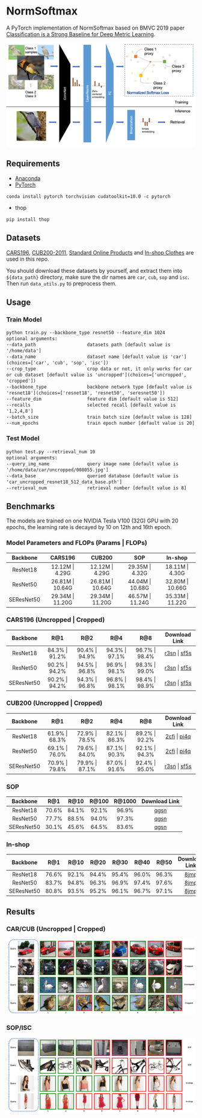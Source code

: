 # NormSoftmax
A PyTorch implementation of NormSoftmax based on BMVC 2019 paper [Classification is a Strong Baseline for Deep Metric Learning](https://arxiv.org/abs/1811.12649).

![Network Architecture](results/structure.png)

## Requirements
- [Anaconda](https://www.anaconda.com/download/)
- [PyTorch](https://pytorch.org)
```
conda install pytorch torchvision cudatoolkit=10.0 -c pytorch
```
- thop
```
pip install thop
```

## Datasets
[CARS196](http://ai.stanford.edu/~jkrause/cars/car_dataset.html), [CUB200-2011](http://www.vision.caltech.edu/visipedia/CUB-200-2011.html), 
[Standard Online Products](http://cvgl.stanford.edu/projects/lifted_struct/) and 
[In-shop Clothes](http://mmlab.ie.cuhk.edu.hk/projects/DeepFashion/InShopRetrieval.html) are used in this repo.

You should download these datasets by yourself, and extract them into `${data_path}` directory, make sure the dir names are 
`car`, `cub`, `sop` and `isc`. Then run `data_utils.py` to preprocess them.

## Usage
### Train Model
```
python train.py --backbone_type resnet50 --feature_dim 1024
optional arguments:
--data_path                   datasets path [default value is '/home/data']
--data_name                   dataset name [default value is 'car'](choices=['car', 'cub', 'sop', 'isc'])
--crop_type                   crop data or not, it only works for car or cub dataset [default value is 'uncropped'](choices=['uncropped', 'cropped'])
--backbone_type               backbone network type [default value is 'resnet18'](choices=['resnet18', 'resnet50', 'seresnet50'])
--feature_dim                 feature dim [default value is 512]
--recalls                     selected recall [default value is '1,2,4,8']
--batch_size                  train batch size [default value is 128]
--num_epochs                  train epoch number [default value is 20]
```

### Test Model
```
python test.py --retrieval_num 10
optional arguments:
--query_img_name              query image name [default value is '/home/data/car/uncropped/008055.jpg']
--data_base                   queried database [default value is 'car_uncropped_resnet18_512_data_base.pth']
--retrieval_num               retrieval number [default value is 8]
```

## Benchmarks
The models are trained on one NVIDIA Tesla V100 (32G) GPU with 20 epochs, 
the learning rate is decayed by 10 on 12th and 16th epoch.

### Model Parameters and FLOPs (Params | FLOPs)
<table>
  <thead>
    <tr>
      <th>Backbone</th>
      <th>CARS196</th>
      <th>CUB200</th>
      <th>SOP</th>
      <th>In-shop</th>
    </tr>
  </thead>
  <tbody>
    <tr>
      <td align="center">ResNet18</td>
      <td align="center">12.12M | 4.29G</td>
      <td align="center">12.12M | 4.29G</td>
      <td align="center">29.35M | 4.32G</td>
      <td align="center">18.11M | 4.30G</td>
    </tr>
    <tr>
      <td align="center">ResNet50</td>
      <td align="center">26.81M | 10.64G</td>
      <td align="center">26.81M | 10.64G</td>
      <td align="center">44.04M | 10.68G</td>
      <td align="center">32.80M | 10.66G</td>
    </tr>
    <tr>
      <td align="center">SEResNet50</td>
      <td align="center">29.34M | 11.20G</td>
      <td align="center">29.34M | 11.20G</td>
      <td align="center">46.57M | 11.24G</td>
      <td align="center">35.33M | 11.22G</td>
    </tr>
  </tbody>
</table>

### CARS196 (Uncropped | Cropped)
<table>
  <thead>
    <tr>
      <th>Backbone</th>
      <th>R@1</th>
      <th>R@2</th>
      <th>R@4</th>
      <th>R@8</th>
      <th>Download Link</th>
    </tr>
  </thead>
  <tbody>
    <tr>
      <td align="center">ResNet18</td>
      <td align="center">84.3% | 91.2%</td>
      <td align="center">90.4% | 94.9%</td>
      <td align="center">94.3% | 97.1%</td>
      <td align="center">96.7% | 98.4%</td>
      <td align="center"><a href="https://pan.baidu.com/s/1W3-QKVe5HpCAHJTgxI1M5Q">r3sn</a> | <a href="https://pan.baidu.com/s/171Wqa-1TNquzedjlFhaYGg">sf5s</a></td>
    </tr>
    <tr>
      <td align="center">ResNet50</td>
      <td align="center">90.2% | 94.2%</td>
      <td align="center">94.5% | 96.8%</td>
      <td align="center">96.9% | 98.1%</td>
      <td align="center">98.3% | 99.0%</td>
      <td align="center"><a href="https://pan.baidu.com/s/1W3-QKVe5HpCAHJTgxI1M5Q">r3sn</a> | <a href="https://pan.baidu.com/s/171Wqa-1TNquzedjlFhaYGg">sf5s</a></td>
    </tr>
    <tr>
      <td align="center">SEResNet50</td>
      <td align="center">90.2% | 94.2%</td>
      <td align="center">94.3% | 96.8%</td>
      <td align="center">96.8% | 98.1%</td>
      <td align="center">98.4% | 98.9%</td>
      <td align="center"><a href="https://pan.baidu.com/s/1W3-QKVe5HpCAHJTgxI1M5Q">r3sn</a> | <a href="https://pan.baidu.com/s/171Wqa-1TNquzedjlFhaYGg">sf5s</a></td>
    </tr>
  </tbody>
</table>

### CUB200 (Uncropped | Cropped)
<table>
  <thead>
    <tr>
      <th>Backbone</th>
      <th>R@1</th>
      <th>R@2</th>
      <th>R@4</th>
      <th>R@8</th>
      <th>Download Link</th>
    </tr>
  </thead>
  <tbody>
    <tr>
      <td align="center">ResNet18</td>
      <td align="center">61.9% | 68.3%</td>
      <td align="center">72.9% | 78.5%</td>
      <td align="center">82.1% | 86.3%</td>
      <td align="center">89.2% | 92.2%</td>
      <td align="center"><a href="https://pan.baidu.com/s/1_Ij-bYHZC31cxEWUnYwqwQ">2cfi</a> | <a href="https://pan.baidu.com/s/1deaYb2RWHikztHHsbJyuNw">pi4q</a></td>
    </tr>
    <tr>
      <td align="center">ResNet50</td>
      <td align="center">69.1% | 76.0%</td>
      <td align="center">79.6% | 84.0%</td>
      <td align="center">87.1% | 90.3%</td>
      <td align="center">92.1% | 94.3%</td>
      <td align="center"><a href="https://pan.baidu.com/s/1_Ij-bYHZC31cxEWUnYwqwQ">2cfi</a> | <a href="https://pan.baidu.com/s/1deaYb2RWHikztHHsbJyuNw">pi4q</a></td>
    </tr>
    <tr>
      <td align="center">SEResNet50</td>
      <td align="center">70.9% | 79.8%</td>
      <td align="center">79.9% | 87.1%</td>
      <td align="center">87.0% | 91.6%</td>
      <td align="center">92.4% | 95.0%</td>
      <td align="center"><a href="https://pan.baidu.com/s/1W3-QKVe5HpCAHJTgxI1M5Q">r3sn</a> | <a href="https://pan.baidu.com/s/171Wqa-1TNquzedjlFhaYGg">sf5s</a></td>
    </tr>
  </tbody>
</table>

### SOP
<table>
  <thead>
    <tr>
      <th>Backbone</th>
      <th>R@1</th>
      <th>R@10</th>
      <th>R@100</th>
      <th>R@1000</th>
      <th>Download Link</th>
    </tr>
  </thead>
  <tbody>
    <tr>
      <td align="center">ResNet18</td>
      <td align="center">70.6%</td>
      <td align="center">84.1%</td>
      <td align="center">92.1%</td>
      <td align="center">96.9%</td>
      <td align="center"><a href="https://pan.baidu.com/s/17I2nQMK5XBXL1XhiZ2elAg">qgsn</a></td>
    </tr>
    <tr>
      <td align="center">ResNet50</td>
      <td align="center">77.7%</td>
      <td align="center">88.5%</td>
      <td align="center">94.0%</td>
      <td align="center">97.3%</td>
      <td align="center"><a href="https://pan.baidu.com/s/17I2nQMK5XBXL1XhiZ2elAg">qgsn</a></td>
    </tr>
    <tr>
      <td align="center">SEResNet50</td>
      <td align="center">30.1%</td>
      <td align="center">45.6%</td>
      <td align="center">64.5%</td>
      <td align="center">83.6%</td>
      <td align="center"><a href="https://pan.baidu.com/s/17I2nQMK5XBXL1XhiZ2elAg">qgsn</a></td>
    </tr>
  </tbody>
</table>

### In-shop
<table>
  <thead>
    <tr>
      <th>Backbone</th>
      <th>R@1</th>
      <th>R@10</th>
      <th>R@20</th>
      <th>R@30</th>
      <th>R@40</th>
      <th>R@50</th>
      <th>Download Link</th>
    </tr>
  </thead>
  <tbody>
    <tr>
      <td align="center">ResNet18</td>
      <td align="center">76.6%</td>
      <td align="center">92.1%</td>
      <td align="center">94.4%</td>
      <td align="center">95.4%</td>
      <td align="center">96.0%</td>
      <td align="center">96.3%</td>
      <td align="center"><a href="https://pan.baidu.com/s/10Ow0JhXzRcPVsv5-j14ZjQ">8jmp</a></td>
    </tr>
    <tr>
      <td align="center">ResNet50</td>
      <td align="center">83.7%</td>
      <td align="center">94.8%</td>
      <td align="center">96.3%</td>
      <td align="center">96.9%</td>
      <td align="center">97.4%</td>
      <td align="center">97.6%</td>
      <td align="center"><a href="https://pan.baidu.com/s/10Ow0JhXzRcPVsv5-j14ZjQ">8jmp</a></td>
    </tr>
    <tr>
      <td align="center">SEResNet50</td>
      <td align="center">80.8%</td>
      <td align="center">93.5%</td>
      <td align="center">95.2%</td>
      <td align="center">96.1%</td>
      <td align="center">96.7%</td>
      <td align="center">97.1%</td>
      <td align="center"><a href="https://pan.baidu.com/s/10Ow0JhXzRcPVsv5-j14ZjQ">8jmp</a></td>
    </tr>
  </tbody>
</table>

## Results

### CAR/CUB (Uncropped | Cropped)

![CAR/CUB](results/car_cub.png)

### SOP/ISC

![SOP/ISC](results/sop_isc.png)